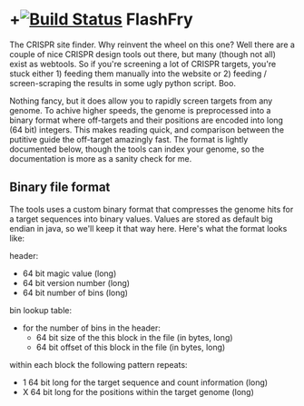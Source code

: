 +[![Build Status](https://travis-ci.org/aaronmck/DeepFry.svg?branch=master)](https://travis-ci.org/aaronmck/DeepFry)
FlashFry
=======

The CRISPR site finder.  Why reinvent the wheel on this one?  Well there are a couple of nice CRISPR design tools out there, but 
many (though not all) exist as webtools.  So if you're screening a lot of CRISPR targets, you're stuck either 1) feeding them manually
into the website or 2) feeding / screen-scraping the results in some ugly python script.  Boo.  

Nothing fancy, but it does allow you to rapidly screen targets from any genome.  To achive higher speeds, the genome is preprocessed into a binary format where off-targets and their positions are encoded into long (64 bit) integers. This makes reading quick, and comparison between the putitive guide the off-target amazingly fast. The format is lightly documented below, though the tools can index your genome, so the documentation is more as a sanity check for me.

Binary file format
------------------

The tools uses a custom binary format that compresses the genome hits for a target sequences into binary values. Values are stored as default big endian in java, so we'll keep it that way here. Here's what the format looks like:


header:
- 64 bit magic value (long)
- 64 bit version number (long)
- 64 bit number of bins (long)

bin lookup table:
- for the number of bins in the header:
  - 64 bit size of the this block in the file (in bytes, long)
  - 64 bit offset of this block in the file (in bytes, long)

within each block the following pattern repeats:
- 1 64 bit long for the target sequence and count information (long)
- X 64 bit long for the positions within the target genome (long)

